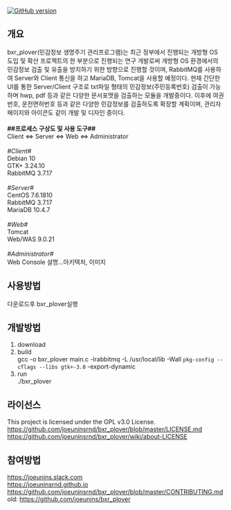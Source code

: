 [![GitHub version](https://badge.fury.io/gh/joeuninsrnd%2Fbxr_plover.svg)](https://badge.fury.io/gh/joeuninsrnd%2Fbxr_plover)

## 개요
 bxr_plover(민감정보 생명주기 관리프로그램)는 최근 정부에서 진행되는 개방형 OS 도입 및 확산 프로젝트의 한 부분으로 진행되는 연구 개발로써 개방형 OS 환경에서의 민감정보 검출 및 유출을 방지하기 위한 방향으로 진행할 것이며, RabbitMQ를 사용하여 Server와 Client 통신을 하고 MariaDB, Tomcat을 사용할 예정이다. 현재 간단한 UI를 통한 Server/Client 구조로 txt파일 형태의 민감정보(주민등록번호) 검출이 가능하며 hwp, pdf 등과 같은 다양한 문서포맷을 검출하는 모듈을 개발중이다. 이후에 여권번호, 운전면허번호 등과 같은 다양한 민감정보를 검출하도록 확장할 계획이며, 관리자 페이지와 아이콘도 같이 개발 및 디자인 중이다.<br><br>
**&#35;&#35;프로세스 구상도 및 사용 도구&#35;&#35;**<br>Client <=> Server <=> Web <=> Administrator<br><br>
*&#35;Client&#35;*<br>Debian 10 <br>GTK+ 3.24.10 <br>RabbitMQ 3.7.17 <br><br>
*&#35;Server&#35;*<br>CentOS 7.6.1810 <br>RabbitMQ 3.7.17 <br>MariaDB 10.4.7 <br><br>
*&#35;Web&#35;*<br> Tomcat <br>Web/WAS 9.0.21 <br><br>
*&#35;Administrator&#35;*<br>Web Console
설명...아키텍처, 이미지

## 사용방법
다운로드후 bxr_plover실행

## 개발방법
1. download
2. build</br>
gcc -o bxr_plover main.c -lrabbitmq -L /usr/local/lib -Wall `pkg-config --cflags --libs gtk+-3.0` -export-dynamic
3. run</br>
./bxr_plover

## 라이선스
This project is licensed under the GPL v3.0 License.<br>
https://github.com/joeuninsrnd/bxr_plover/blob/master/LICENSE.md<br>
https://github.com/joeuninsrnd/bxr_plover/wiki/about-LICENSE

## 참여방법
https://joeunins.slack.com<br>
https://joeuninsrnd.github.io<br>
https://github.com/joeuninsrnd/bxr_plover/blob/master/CONTRIBUTING.md<br>
old: https://github.com/joeunins/bxr_plover<br>
